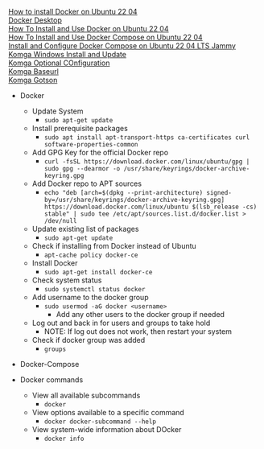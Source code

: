 [How to install Docker on Ubuntu 22 04](https://linuxconfig.org/how-to-install-docker-on-ubuntu-22-04)<br />
[Docker Desktop](https://www.docker.com/products/docker-desktop)<br />
[How To Install and Use Docker on Ubuntu 22 04](https://www.digitalocean.com/community/tutorials/how-to-install-and-use-docker-on-ubuntu-22-04)<br />
[How To Install and Use Docker Compose on Ubuntu 22 04](https://digitalocean.com/community/tutorials/how-to-install-and-use-docker-compose-on-ubuntu-22-04)<br />
[Install and Configure Docker Compose on Ubuntu 22 04 LTS Jammy](https://www.how2shout.com/linux/install-and-configure-docker-compose-on-ubuntu-22-04-lts-jammy)<br />
[Komga Windows Install and Update](https://komga.org/installation/thirdparty.html#windows-installer-and-updater)<br />
[Komga Optional COnfiguration](https://komga.org/installation/configuration.html#optional-configuration)<br />
[Komga Baseurl](https://komga.org/installation/configuration.html#server-servlet-context-path-server-servlet-context-path-baseurl)<br />
[Komga Gotson](https://github.com/gotson/komga/issues/353)<br />

* Docker
  * Update System
    * `sudo apt-get update`
  * Install prerequisite packages
    * `sudo apt install apt-transport-https ca-certificates curl software-properties-common`
  * Add GPG Key for the official Docker repo
    * `curl -fsSL https://download.docker.com/linux/ubuntu/gpg | sudo gpg --dearmor -o /usr/share/keyrings/docker-archive-keyring.gpg`
  * Add Docker repo to APT sources
    * `echo "deb [arch=$(dpkg --print-architecture) signed-by=/usr/share/keyrings/docker-archive-keyring.gpg] https://download.docker.com/linux/ubuntu $(lsb_release -cs) stable" | sudo tee /etc/apt/sources.list.d/docker.list > /dev/null`
  * Update existing list of packages
    * `sudo apt-get update`
  * Check if installing from Docker instead of Ubuntu
    * `apt-cache policy docker-ce`
  * Install Docker
    * `sudo apt-get install docker-ce`
  * Check system status
    * `sudo systemctl status docker`
  * Add username to the docker group
    * `sudo usermod -aG docker <username>`
      * Add any other users to the docker group if needed
  * Log out and back in for users and groups to take hold
    * NOTE: If log out does not work, then restart your system
  * Check if docker group was added
    * `groups`
* Docker-Compose

* Docker commands
  * View all available subcommands
    * `docker`
  * View options available to a specific command
    * `docker docker-subcommand --help`
  * View system-wide information about DOcker
    * `docker info`
